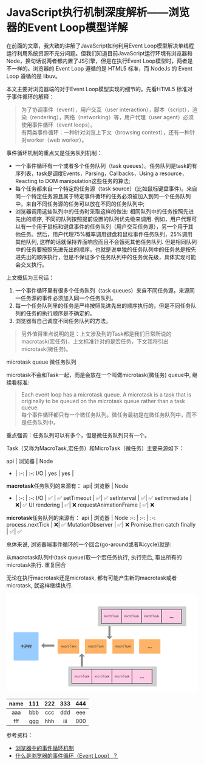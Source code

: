 # JavaScript执行机制深度解析——浏览器的Event Loop模型详解

在前面的文章，我大致的讲解了JavaScript如何利用Event Loop模型解决单线程运行利用系统资源不充分问题。但我们知道目前JavaScript运行环境有浏览器和Node，换句话说两者都内置了JS引擎，但是在执行Event Loop模型时，两者是不一样的。浏览器的 Event Loop 遵循的是 HTML5 标准，而 NodeJs 的 Event Loop 遵循的是 libuv。

本文主要对浏览器端的对于Event Loop模型实现的细节的。先看HTML5 标准对于事件循环的解释：
> 为了协调事件（event），用户交互（user interaction），脚本（script），渲染（rendering），网络（networking）等，用户代理（user agent）必须使用事件循环（event loops）。  
> 有两类事件循环：一种针对浏览上下文（browsing context），还有一种针对worker（web worker）。

事件循环机制的重点又是任务队列机制：
* 一个事件循环有一个或者多个任务队列（task queues）。任务队列是task的有序列表，task是调度Events，Parsing，Callbacks，Using a resource，Reacting to DOM manipulation这些任务的算法;
* 每个任务都来自一个特定的任务源（task source）(比如鼠标键盘事件)。来自同一个特定任务源且属于特定事件循环的任务必须被加入到同一个任务队列中，来自不同任务源的任务可以放在不同的任务队列中;
* 浏览器调用这些队列中的任务时采取这样的做法: 相同队列中的任务按照先进先出的顺序, 不同的队列按照提前设置的队列优先级来调用. 例如，用户代理可以有一个用于鼠标和键盘事件的任务队列（用户交互任务源），另一个用于其他任务。然后，用户代理75%概率调用键盘和鼠标事件任务队列，25%调用其他队列, 这样的话就保持界面响应而且不会饿死其他任务队列. 但是相同队列中的任务要按照先进先出的顺序。也就是说单独的任务队列中的任务总是按先进先出的顺序执行，但是不保证多个任务队列中的任务优先级，具体实现可能会交叉执行。

上文概括为三句话：
1. 一个事件循环里有很多个任务队列（task queues）来自不同任务源，来源同一任务源的事件必须加入同一个任务队列。
2. 每一个任务队列里的任务是严格按照先进先出的顺序执行的，但是不同任务队列的任务的执行顺序是不确定的。
3. 浏览器有自己调度不同任务队列的方法。

> 另外值得重点说明的是：上文涉及到的Task都是我们日常所说的macrotask(宏任务)，上文标准针对的是宏任务，下文我将引出microtask(微任务)。

microtask queue 微任务队列

microtask不会和Task一起，而是会放在一个叫做microtask(微任务) queue中, 继续看标准:
> Each event loop has a microtask queue. A microtask is a task that is originally to be queued on the microtask queue rather than a task queue.  
> 每个事件循环都只有一个微任务队列。微任务最初是在微任务队列中，而不是任务队列中。

重点强调：任务队列可以有多个，但是微任务队列只有一个。

Task（又称为MacroTask,宏任务）和MicroTask（微任务）主要来源如下：

api | 浏览器 | Node 
 - | :-: | :-: 
I/O | yes | yes |

**macrotask**任务队列的来源有：
api| 浏览器 | Node 
 - | :-: | :-: 
I/O | ✅ | ✅
setTimeout | ✅| ✅
setInterval | ✅| ✅
setImmediate | ❌| ✅
UI rendering | ✅| ❌
requestAnimationFrame | ✅| ❌


**microtask**任务队列的来源有：
api | 浏览器 | Node 
:-: | :-: | :-:
process.nextTick | ❌| ✅
MutationObserver | ✅| ❌
Promise.then catch finally | ✅| ✅

总体来说, 浏览器端事件循环的一个回合(go-around或者叫cycle)就是:

从macrotask队列中(task queue)取一个宏任务执行, 执行完后, 取出所有的microtask执行.
重复回合

无论在执行macrotask还是microtask, 都有可能产生新的macrotask或者microtask, 就这样继续执行.

![alt text](../_assets/2655194155-5ab0a0c60c00b.png "JavaScript call stack ")

name | 111 | 222 | 333 | 444
:-: | :-: | :-: | :-: | :-:
aaa | bbb | ccc | ddd | eee| 
fff | ggg| hhh | iii | 000|

参考资料：
* [浏览器中的事件循环机制][1]
* [什么是浏览器的事件循环（Event Loop）？][2]


[1]: https://segmentfault.com/a/1190000012748907
[2]: https://segmentfault.com/a/1190000010622146